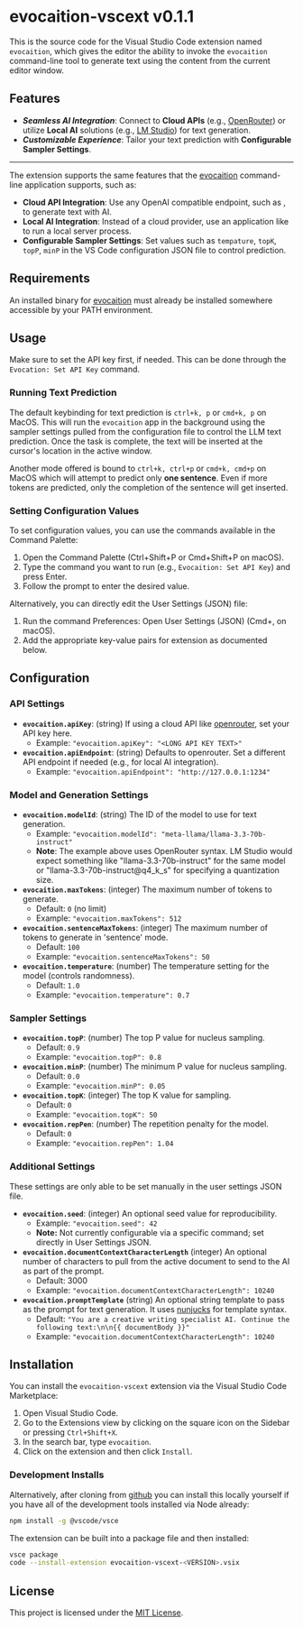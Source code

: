 # evocaition-vscext v0.1.1

This is the source code for the Visual Studio Code extension named `evocaition`,
which gives the editor the ability to invoke the `evocaition` command-line tool
to generate text using the content from the current editor window.

## Features

* **_Seamless AI Integration_**: Connect to **Cloud APIs** (e.g., [OpenRouter](https://openrouter.ai/)) 
or  utilize **Local AI** solutions (e.g., [LM Studio](https://lmstudio.ai/docs/api/server)) 
for text generation.
* **_Customizable Experience_**: Tailor your text prediction with **Configurable Sampler Settings**.
* **

The extension supports the same features that the [evocaition](https://github.com/tbogdala/evocaition) 
command-line application supports, such as:

* **Cloud API Integration**: Use any OpenAI compatible endpoint, such as
    , to generate text with AI.
* **Local AI Integration**: Instead of a cloud provider, use an application like
     to run a local server process.
* **Configurable Sampler Settings**: Set values such as `tempature`, `topK`,
    `topP`, `minP` in the VS Code configuration JSON file to control prediction.


## Requirements

An installed binary for [evocaition](https://github.com/tbogdala/evocaition) must
already be installed somewhere accessible by your PATH environment.


## Usage

Make sure to set the API key first, if needed. This can be done through the
`Evocation: Set API Key` command.

### Running Text Prediction

The default keybinding for text prediction is `ctrl+k, p` or `cmd+k, p` on MacOS.
This will run the `evocaition` app in the background using the sampler settings 
pulled from the configuration file to control the LLM text prediction. Once the
task is complete, the text will be inserted at the cursor's location in the
active window.

Another mode offered is bound to `ctrl+k, ctrl+p` or `cmd+k, cmd+p` on MacOS which
will attempt to predict only **one sentence**. Even if more tokens are predicted,
only the completion of the sentence will get inserted.

### Setting Configuration Values

To set configuration values, you can use the commands available in the Command Palette:

1) Open the Command Palette (Ctrl+Shift+P or Cmd+Shift+P on macOS).
2) Type the command you want to run (e.g., `Evocaition: Set API Key`) and press Enter.
3) Follow the prompt to enter the desired value.

Alternatively, you can directly edit the User Settings (JSON) file:

1) Run the command Preferences: Open User Settings (JSON) (Cmd+, on macOS).
2) Add the appropriate key-value pairs for extension as documented below.


## Configuration


### API Settings

* **`evocaition.apiKey`**: (string) If using a cloud API like [openrouter](https://openrouter.ai), set your API key here.
	+ Example: `"evocaition.apiKey": "<LONG API KEY TEXT>"`
* **`evocaition.apiEndpoint`**: (string) Defaults to openrouter. Set a different API endpoint if needed (e.g., for local AI integration).
	+ Example: `"evocaition.apiEndpoint": "http://127.0.0.1:1234"`

### Model and Generation Settings

* **`evocaition.modelId`**: (string) The ID of the model to use for text generation.
	+ Example: `"evocaition.modelId": "meta-llama/llama-3.3-70b-instruct"`
	+ **Note**: The example above uses OpenRouter syntax. LM Studio would expect something 
	like "llama-3.3-70b-instruct" for the same model or "llama-3.3-70b-instruct@q4_k_s" for 
	specifying a quantization size.
* **`evocaition.maxTokens`**: (integer) The maximum number of tokens to generate.
	+ Default: `0` (no limit)
	+ Example: `"evocaition.maxTokens": 512`
* **`evocaition.sentenceMaxTokens`**: (integer) The maximum number of tokens to generate in 'sentence' mode.
	+ Default: `100`
	+ Example: `"evocaition.sentenceMaxTokens": 50`
* **`evocaition.temperature`**: (number) The temperature setting for the model (controls randomness).
	+ Default: `1.0`
	+ Example: `"evocaition.temperature": 0.7`

### Sampler Settings

* **`evocaition.topP`**: (number) The top P value for nucleus sampling.
	+ Default: `0.9`
	+ Example: `"evocaition.topP": 0.8`
* **`evocaition.minP`**: (number) The minimum P value for nucleus sampling.
	+ Default: `0.0`
	+ Example: `"evocaition.minP": 0.05`
* **`evocaition.topK`**: (integer) The top K value for sampling.
	+ Default: `0`
	+ Example: `"evocaition.topK": 50`
* **`evocaition.repPen`**: (number) The repetition penalty for the model.
	+ Default: `0`
	+ Example: `"evocaition.repPen": 1.04`

### Additional Settings

These settings are only able to be set manually in the user settings JSON file.

* **`evocaition.seed`**: (integer) An optional seed value for reproducibility.
	+ Example: `"evocaition.seed": 42`
	+ **Note:** Not currently configurable via a specific command; set directly in User Settings JSON.
* **`evocaition.documentContextCharacterLength`** (integer) An optional number of characters to 
	pull from the active document to send to the AI as part of the prompt.
	+ Default: 3000
	+ Example: `"evocaition.documentContextCharacterLength": 10240`
* **`evocaition.promptTemplate`** (string) An optional string template to pass as the prompt for text generation.
	It uses [nunjucks](https://mozilla.github.io/nunjucks/) for template syntax.
	+ Default: `"You are a creative writing specialist AI. Continue the following text:\n\n{{ documentBody }}"`
	+ Example: `"evocaition.documentContextCharacterLength": 10240`

## Installation

You can install the `evocaition-vscext` extension via the Visual Studio Code Marketplace:
1. Open Visual Studio Code.
2. Go to the Extensions view by clicking on the square icon on the Sidebar or pressing `Ctrl+Shift+X`.
3. In the search bar, type `evocaition`.
4. Click on the extension and then click `Install`.

### Development Installs

Alternatively, after cloning from [github](https://www.github.com/tbogdala/evocaition-vscext) 
you can install this locally yourself if you have all of the development tools installed via 
Node already:

```bash
npm install -g @vscode/vsce
```

The extension can be built into a package file and then installed:

```bash
vsce package
code --install-extension evocaition-vscext-<VERSION>.vsix
```



## License

This project is licensed under the [MIT License](LICENSE).